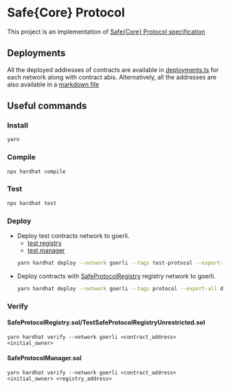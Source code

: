 # Safe{Core} Protocol

This project is an implementation of [Safe{Core} Protocol specification](https://github.com/5afe/safe-protocol-specs)

## Deployments

All the deployed addresses of contracts are available in [deployments.ts](./deployments.ts) for each network along with contract abis. Alternatively, all the addresses are also available in a [markdown file](./docs/deployments.md)

## Useful commands

### Install

```bash
yarn
```

### Compile

```bash
npx hardhat compile
```

### Test

```bash
npx hardhat test
```

### Deploy

-   Deploy test contracts network to goerli.
    -   [test registry](./contracts/test/TestSafeProtocolRegistryUnrestricted.sol)
    -   [test manager](./contracts/test/TestSafeProtocolManager.sol)
    ```bash
    yarn hardhat deploy --network goerli --tags test-protocol --export-all deployments.ts
    ```
-   Deploy contracts with [SafeProtocolRegistry](./contracts/test/TestSafeProtocolRegistryUnrestricted.sol) registry network to goerli.
    ```bash
    yarn hardhat deploy --network goerli --tags protocol --export-all deployments.ts
    ```

### Verify

#### SafeProtocolRegistry.sol/TestSafeProtocolRegistryUnrestricted.sol

```
yarn hardhat verify --network goerli <contract_address> <initial_owner>
```

#### SafeProtocolManager.sol

```
yarn hardhat verify --network goerli <contract_address> <initial_owner> <registry_address>
```

